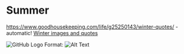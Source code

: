 # Summer
https://www.goodhousekeeping.com/life/g25250143/winter-quotes/ - automatic!
[Winter images and quotes](http://github.com)

![GitHub Logo](/images/logo.png)
Format: ![Alt Text](url)
